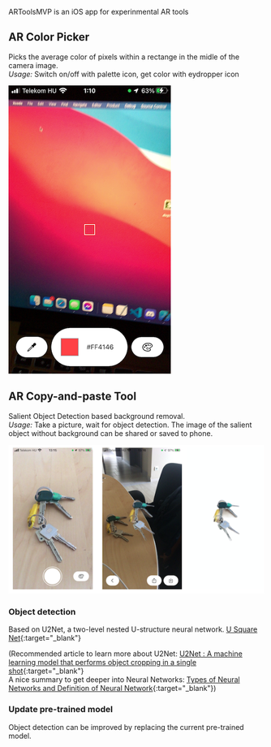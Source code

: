 ARToolsMVP is an iOS app for experinmental AR tools

## AR Color Picker
Picks the average color of pixels within a rectange in the midle of the camera image.  
*Usage:* Switch on/off with palette icon, get color with eydropper icon

![](images/colorpicker.png)

## AR Copy-and-paste Tool
Salient Object Detection based background removal.  
*Usage:* Take a picture, wait for object detection. The image of the salient object without background can be shared or saved to phone.

![](images/remov.png)

### Object detection
Based on U2Net, a two-level nested U-structure neural network. [U Square Net](https://github.com/xuebinqin/U-2-Net){:target="_blank"}

(Recommended article to learn more about U2Net: [U2Net : A machine learning model that performs object cropping in a single shot](https://medium.com/axinc-ai/u2net-a-machine-learning-model-that-performs-object-cropping-in-a-single-shot-48adfc158483){:target="_blank"}  
A nice summary to get deeper into Neural Networks: [Types of Neural Networks and Definition of Neural Network](https://www.mygreatlearning.com/blog/types-of-neural-networks/){:target="_blank"})

### Update pre-trained model
Object detection can be improved by replacing the current pre-trained model.  

